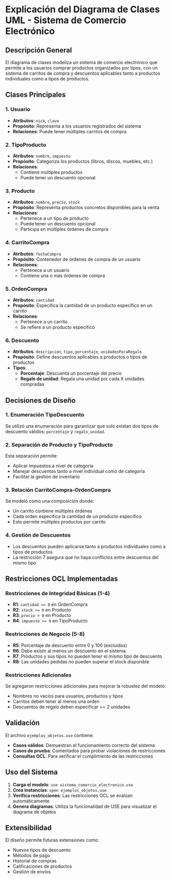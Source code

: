 # Explicación del Diagrama de Clases UML - Sistema de Comercio Electrónico

## Descripción General

El diagrama de clases modeliza un sistema de comercio electrónico que permite a los usuarios comprar productos organizados por tipos, con un sistema de carritos de compra y descuentos aplicables tanto a productos individuales como a tipos de productos.

## Clases Principales

### 1. Usuario
- **Atributos**: `nick`, `clave`
- **Propósito**: Representa a los usuarios registrados del sistema
- **Relaciones**: Puede tener múltiples carritos de compra

### 2. TipoProducto
- **Atributos**: `nombre`, `impuesto`
- **Propósito**: Categoriza los productos (libros, discos, muebles, etc.)
- **Relaciones**: 
  - Contiene múltiples productos
  - Puede tener un descuento opcional

### 3. Producto
- **Atributos**: `nombre`, `precio`, `stock`
- **Propósito**: Representa productos concretos disponibles para la venta
- **Relaciones**: 
  - Pertenece a un tipo de producto
  - Puede tener un descuento opcional
  - Participa en múltiples órdenes de compra

### 4. CarritoCompra
- **Atributos**: `fechaCompra`
- **Propósito**: Contenedor de órdenes de compra de un usuario
- **Relaciones**: 
  - Pertenece a un usuario
  - Contiene una o más órdenes de compra

### 5. OrdenCompra
- **Atributos**: `cantidad`
- **Propósito**: Especifica la cantidad de un producto específico en un carrito
- **Relaciones**: 
  - Pertenece a un carrito
  - Se refiere a un producto específico

### 6. Descuento
- **Atributos**: `descripcion`, `tipo`, `porcentaje`, `unidadesParaRegalo`
- **Propósito**: Define descuentos aplicables a productos o tipos de productos
- **Tipos**: 
  - **Porcentaje**: Descuenta un porcentaje del precio
  - **Regalo de unidad**: Regala una unidad por cada X unidades compradas

## Decisiones de Diseño

### 1. Enumeración TipoDescuento
Se utilizó una enumeración para garantizar que solo existan dos tipos de descuento válidos: `porcentaje` y `regalo_unidad`.

### 2. Separación de Producto y TipoProducto
Esta separación permite:
- Aplicar impuestos a nivel de categoría
- Manejar descuentos tanto a nivel individual como de categoría
- Facilitar la gestión de inventario

### 3. Relación CarritoCompra-OrdenCompra
Se modeló como una composición donde:
- Un carrito contiene múltiples órdenes
- Cada orden especifica la cantidad de un producto específico
- Esto permite múltiples productos por carrito

### 4. Gestión de Descuentos
- Los descuentos pueden aplicarse tanto a productos individuales como a tipos de productos
- La restricción 7 asegura que no haya conflictos entre descuentos del mismo tipo

## Restricciones OCL Implementadas

### Restricciones de Integridad Básicas (1-4)
- **R1**: `cantidad >= 0` en OrdenCompra
- **R2**: `stock >= 0` en Producto  
- **R3**: `precio > 0` en Producto
- **R4**: `impuesto >= 0` en TipoProducto

### Restricciones de Negocio (5-8)
- **R5**: Porcentaje de descuento entre 0 y 100 (excluidos)
- **R6**: Debe existir al menos un descuento en el sistema
- **R7**: Productos y sus tipos no pueden tener el mismo tipo de descuento
- **R8**: Las unidades pedidas no pueden superar el stock disponible

### Restricciones Adicionales
Se agregaron restricciones adicionales para mejorar la robustez del modelo:
- Nombres no vacíos para usuarios, productos y tipos
- Carritos deben tener al menos una orden
- Descuentos de regalo deben especificar >= 2 unidades

## Validación

El archivo `ejemplos_objetos.use` contiene:
- **Casos válidos**: Demuestran el funcionamiento correcto del sistema
- **Casos de prueba**: Comentados para probar violaciones de restricciones
- **Consultas OCL**: Para verificar el cumplimiento de las restricciones

## Uso del Sistema

1. **Carga el modelo**: `use sistema_comercio_electronico.use`
2. **Crea instancias**: `open ejemplos_objetos.use`
3. **Verifica restricciones**: Las restricciones OCL se evalúan automáticamente
4. **Genera diagramas**: Utiliza la funcionalidad de USE para visualizar el diagrama de objetos

## Extensibilidad

El diseño permite futuras extensiones como:
- Nuevos tipos de descuento
- Métodos de pago
- Historial de compras
- Calificaciones de productos
- Gestión de envíos